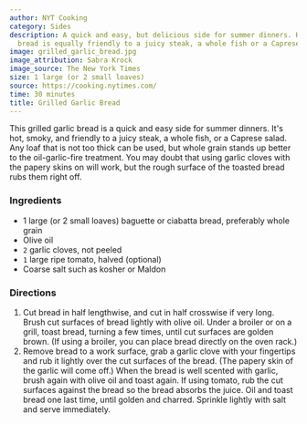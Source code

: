 ```yaml
---
author: NYT Cooking
category: Sides
description: A quick and easy, but delicious side for summer dinners. Hot, smoky garlic
  bread is equally friendly to a juicy steak, a whole fish or a Caprese salad.
image: grilled_garlic_bread.jpg
image_attribution: Sabra Krock
image_source: The New York Times
size: 1 large (or 2 small loaves)
source: https://cooking.nytimes.com/
time: 30 minutes
title: Grilled Garlic Bread
---
```

This grilled garlic bread is a quick and easy side for summer dinners. It's hot, smoky, and friendly to a juicy steak, a whole fish, or a Caprese salad. Any loaf that is not too thick can be used, but whole grain stands up better to the oil-garlic-fire treatment. You may doubt that using garlic cloves with the papery skins on will work, but the rough surface of the toasted bread rubs them right off.

### Ingredients

* 1 large (or 2 small loaves) baguette or ciabatta bread, preferably whole grain 
* Olive oil 
* `2` garlic cloves, not peeled 
* `1` large ripe tomato, halved (optional) 
* Coarse salt such as kosher or Maldon 

### Directions

1. Cut bread in half lengthwise, and cut in half crosswise if very long. Brush cut surfaces of bread lightly with olive oil. Under a broiler or on a grill, toast bread, turning a few times, until cut surfaces are golden brown. (If using a broiler, you can place bread directly on the oven rack.)
2. Remove bread to a work surface, grab a garlic clove with your fingertips and rub it lightly over the cut surfaces of the bread. (The papery skin of the garlic will come off.) When the bread is well scented with garlic, brush again with olive oil and toast again. If using tomato, rub the cut surfaces against the bread so the bread absorbs the juice. Oil and toast bread one last time, until golden and charred. Sprinkle lightly with salt and serve immediately.